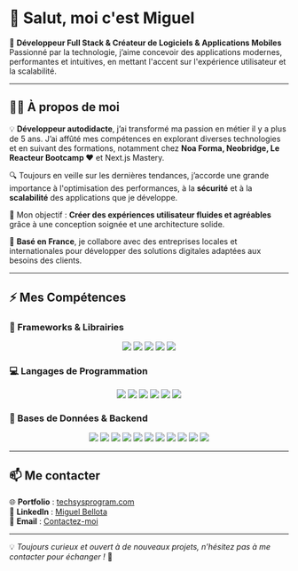 # 👋 Salut, moi c'est Miguel 

🚀 **Développeur Full Stack & Créateur de Logiciels & Applications Mobiles**  
Passionné par la technologie, j’aime concevoir des applications modernes, performantes et intuitives, en mettant l'accent sur l'expérience utilisateur et la scalabilité.  

---

## 🧑‍💻 À propos de moi  

💡 **Développeur autodidacte**, j’ai transformé ma passion en métier il y a plus de 5 ans. J’ai affûté mes compétences en explorant diverses technologies et en suivant des formations, notamment chez **Noa Forma, Neobridge, Le Reacteur Bootcamp ❤️** et Next.js Mastery.  

🔍 Toujours en veille sur les dernières tendances, j’accorde une grande importance à l'optimisation des performances, à la **sécurité** et à la **scalabilité** des applications que je développe.  

🎯 Mon objectif : **Créer des expériences utilisateur fluides et agréables** grâce à une conception soignée et une architecture solide.  

📍 **Basé en France**, je collabore avec des entreprises locales et internationales pour développer des solutions digitales adaptées aux besoins des clients.  

---

## ⚡ Mes Compétences  

### 🚀 Frameworks & Librairies  
<p align="center">
  <img src="https://img.shields.io/badge/Next.js-000000?style=for-the-badge&logo=nextdotjs&logoColor=white">
  <img src="https://img.shields.io/badge/React.js-20232A?style=for-the-badge&logo=react&logoColor=61DAFB">
  <img src="https://img.shields.io/badge/React_Native-20232A?style=for-the-badge&logo=react&logoColor=61DAFB">
  <img src="https://img.shields.io/badge/Vite.js-646CFF?style=for-the-badge&logo=vite&logoColor=white">
  <img src="https://img.shields.io/badge/Tailwind_CSS-06B6D4?style=for-the-badge&logo=tailwindcss&logoColor=white">
</p>

### 💻 Langages de Programmation  
<p align="center">
  <img src="https://img.shields.io/badge/TypeScript-3178C6?style=for-the-badge&logo=typescript&logoColor=white">
  <img src="https://img.shields.io/badge/JavaScript-F7DF1E?style=for-the-badge&logo=javascript&logoColor=black">
  <img src="https://img.shields.io/badge/Python-3776AB?style=for-the-badge&logo=python&logoColor=white">
  <img src="https://img.shields.io/badge/WinDev-F5C211?style=for-the-badge">
  <img src="https://img.shields.io/badge/C%2B%2B-00599C?style=for-the-badge&logo=c%2B%2B&logoColor=white">
  <img src="https://img.shields.io/badge/PHP-777BB4?style=for-the-badge&logo=php&logoColor=white">
</p>

### 🔧 Bases de Données & Backend  
<p align="center">
  <img src="https://img.shields.io/badge/Node.js-339933?style=for-the-badge&logo=nodedotjs&logoColor=white">
  <img src="https://img.shields.io/badge/Express.js-000000?style=for-the-badge&logo=express&logoColor=white">
  <img src="https://img.shields.io/badge/MySQL-4479A1?style=for-the-badge&logo=mysql&logoColor=white">
  <img src="https://img.shields.io/badge/MongoDB-47A248?style=for-the-badge&logo=mongodb&logoColor=white">
  <img src="https://img.shields.io/badge/PostgreSQL-316192?style=for-the-badge&logo=postgresql&logoColor=white">
  <img src="https://img.shields.io/badge/SQLite-003B57?style=for-the-badge&logo=sqlite&logoColor=white">
  <img src="https://img.shields.io/badge/Drizzle-2B2B2B?style=for-the-badge">
  <img src="https://img.shields.io/badge/Prisma-2D3748?style=for-the-badge&logo=prisma&logoColor=white">
  <img src="https://img.shields.io/badge/OAuth%20%26%20JWT-3D3D3D?style=for-the-badge">
  <img src="https://img.shields.io/badge/Strapi-2F2E8B?style=for-the-badge&logo=strapi&logoColor=white">
  <img src="https://img.shields.io/badge/Clerk-4253AF?style=for-the-badge&logo=clerk&logoColor=white">
</p>

---

## 📫 Me contacter  
🌐 **Portfolio** : [techsysprogram.com](https://techsysprogram.com)  
💼 **LinkedIn** : [Miguel Bellota](https://www.linkedin.com/in/miguel-bellota-157144194/)  
📩 **Email** : [Contactez-moi](mailto:contact@techsysprogram.com)  

---

💡 *Toujours curieux et ouvert à de nouveaux projets, n’hésitez pas à me contacter pour échanger !* 🚀
